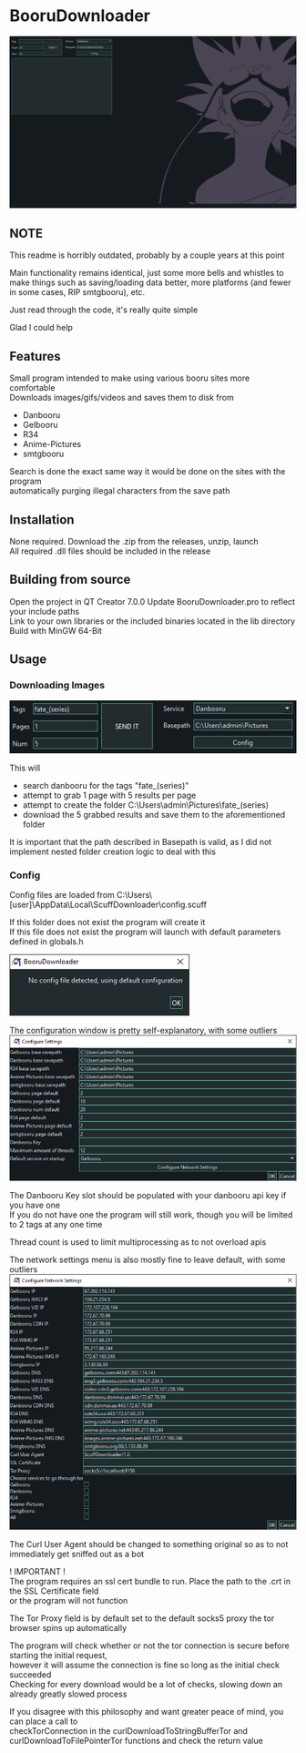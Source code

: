 # BooruDownloader
![header_image](./media/header_image.png)

## NOTE
This readme is horribly outdated, probably by a couple years at this point

Main functionality remains identical, just some more bells and whistles to make things such as saving/loading data better, more platforms (and fewer in some cases, RIP smtgbooru), etc.

Just read through the code, it's really quite simple

Glad I could help

## Features

Small program intended to make using various booru sites more comfortable  
Downloads images/gifs/videos and saves them to disk from
- Danbooru
- Gelbooru
- R34
- Anime-Pictures
- smtgbooru  

Search is done the exact same way it would be done on the sites with the program  
automatically purging illegal characters from the save path


## Installation

None required. Download the .zip from the releases, unzip, launch  
All required .dll files should be included in the release

## Building from source

Open the project in QT Creator 7.0.0
Update BooruDownloader.pro to reflect your include paths  
Link to your own libraries or the included binaries located in the lib directory  
Build with MinGW 64-Bit




## Usage  

### Downloading Images
![ex_usage_download](./media/ex_usage_download.png)  

This will
- search danbooru for the tags "fate_(series)"  
- attempt to grab 1 page with 5 results per page
- attempt to create the folder C:\Users\admin\Pictures\fate_(series)
- download the 5 grabbed results and save them to the aforementioned folder

It is important that the path described in Basepath is valid, as I did not  
implement nested folder creation logic to deal with this

### Config

Config files are loaded from C:\Users\\[user]\AppData\Local\ScuffDownloader\config.scuff

If this folder does not exist the program will create it  
If this file does not exist the program will launch with default parameters  
defined in globals.h

![ex_config_not_found](./media/ex_config_not_found.png)

The configuration window is pretty self-explanatory, with some outliers  
![ex_config_form_default](./media/ex_config_form_default.png)

The Danbooru Key slot should be populated with your danbooru api key if you have one  
If you do not have one the program will still work, though you will be limited to 2 tags at any one time

Thread count is used to limit multiprocessing as to not overload apis  

The network settings menu is also mostly fine to leave default, with some outliers  
![ex_network_config_form_default](./media/ex_network_config_form_default.png)

The Curl User Agent should be changed to something original so as to not immediately get sniffed out as a bot

! IMPORTANT !  
The program requires an ssl cert bundle to run. Place the path to the .crt in the SSL Certificate field  
or the program will not function


The Tor Proxy field is by default set to the default socks5 proxy the tor browser spins up automatically  

The program will check whether or not the tor connection is secure before starting the initial request,  
however it will assume the connection is fine so long as the initial check succeeded  
Checking for every download would be a lot of checks, slowing down an already greatly slowed process  

If you disagree with this philosophy and want greater peace of mind, you can place a call to  
checkTorConnection in the curlDownloadToStringBufferTor and curlDownloadToFilePointerTor functions
and check the return value